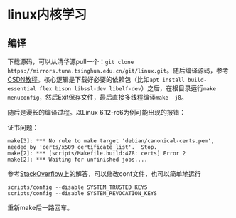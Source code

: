 # linux内核学习

## 编译

下载源码，可以从清华源pull一个：`git clone https://mirrors.tuna.tsinghua.edu.cn/git/linux.git`。随后编译源码，参考[CSDN教程](https://blog.csdn.net/weixin_43850253/article/details/109054516#t5)。核心逻辑是下载好必要的依赖包（比如`apt install build-essential flex bison libssl-dev libelf-dev`）之后，在根目录运行`make menuconfig`，然后Exit保存文件，最后直接多线程编译`make -j8`。

随后是漫长的编译过程。以Linux 6.12-rc6为例可能出现的报错：

证书问题：

```
make[3]: *** No rule to make target 'debian/canonical-certs.pem', needed by 'certs/x509_certificate_list'.  Stop.
make[2]: *** [scripts/Makefile.build:478: certs] Error 2
make[2]: *** Waiting for unfinished jobs....
```
参考[StackOverflow](https://stackoverflow.com/questions/67670169/compiling-kernel-gives-error-no-rule-to-make-target-debian-certs-debian-uefi-ce)上的解答，可以修改conf文件，也可以简单地运行

```shell
scripts/config --disable SYSTEM_TRUSTED_KEYS
scripts/config --disable SYSTEM_REVOCATION_KEYS
```
重新make后一路回车。